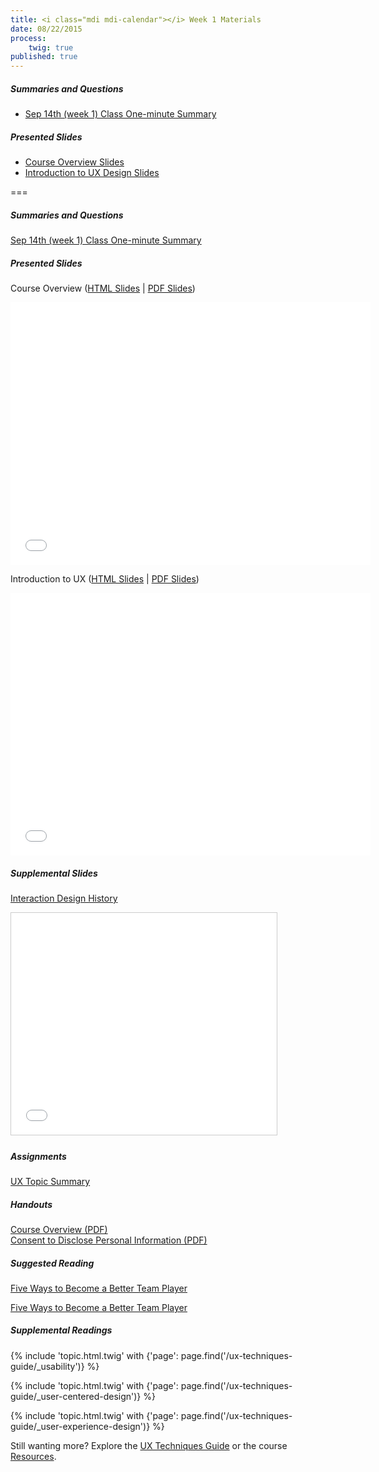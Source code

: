 ```yaml
---
title: <i class="mdi mdi-calendar"></i> Week 1 Materials
date: 08/22/2015
process:
    twig: true
published: true
---
```


##### Summaries and Questions
*   [Sep 14th (week 1) Class One-minute Summary](https://canvas.sfu.ca/courses/22099/discussion_topics/381880)

##### Presented Slides
*   [Course Overview Slides](http://slides.com/paulhibbitts/cmpt-363-153-slides-in-progress/)  
*   [Introduction to UX Design Slides](http://slides.com/paulhibbitts/cmpt-363-153-slides-in-progress/)

===

<style>iframe.embedly-card{float:left;}</style>
##### Summaries and Questions  
[Sep 14th (week 1) Class One-minute Summary](https://canvas.sfu.ca/courses/22099/discussion_topics/381880)  

##### Presented Slides  
Course Overview ([HTML Slides](http://slides.com/paulhibbitts/cmpt-363-153-slides-in-progress/) | [PDF Slides](http://1drv.ms/1TNqz4z))  

<div class="row">
  <div class="col s10">
  <div class="video-container"><iframe src="//slides.com/paulhibbitts/cmpt-363-153-slides-in-progress/embed" width="576" height="420" scrolling="no" frameborder="0" webkitallowfullscreen mozallowfullscreen allowfullscreen></iframe></div>
  </div>
</div>

Introduction to UX ([HTML Slides](http://slides.com/paulhibbitts/cmpt-363-153-slides-in-progress) | [PDF Slides](http://1drv.ms/1TNqz4z))  

<div class="row">
  <div class="col s10">
  <div class="video-container"><iframe src="//slides.com/paulhibbitts/cmpt-363-153-slides-in-progress/embed" width="576" height="420" scrolling="no" frameborder="0" webkitallowfullscreen mozallowfullscreen allowfullscreen></iframe></div>
  </div>
</div>

##### Supplemental Slides  
[Interaction Design History](http://www.slideshare.net/mrettig/interaction-design-history)  
<div class="row">
  <div class="col s10">
  <div class="video-container"><iframe src="//www.slideshare.net/slideshow/embed_code/key/aTtcFNn7i55UVK" width="425" height="355" frameborder="0" marginwidth="0" marginheight="0" scrolling="no" style="border:1px solid #CCC; border-width:1px; margin-bottom:5px; max-width: 100%;" allowfullscreen> </iframe></div>
  </div>
</div>

##### Assignments
[UX Topic Summary](https://canvas.sfu.ca/courses/22099/assignments/112757)  

##### Handouts
[Course Overview (PDF)](http://1drv.ms/1hAjhVT)   
[Consent to Disclose Personal Information (PDF)](http://1drv.ms/1hAj9Wz)   

##### Suggested Reading  
[Five Ways to Become a Better Team Player](http://www.smashingmagazine.com/2013/09/23/5-step-process-conducting-user-research/)  
<div class="row">
  <div class="col s10">
    <a class="embedly-card" href="http://www.forbes.com/sites/dorieclark/2012/03/28/five-ways-to-become-a-better-team-player/">Five Ways to Become a Better Team Player</a>
<script async src="//cdn.embedly.com/widgets/platform.js" charset="UTF-8"></script>
  </div>
</div>  

##### Supplemental Readings
{% include 'topic.html.twig' with {'page': page.find('/ux-techniques-guide/_usability')} %}

{% include 'topic.html.twig' with {'page': page.find('/ux-techniques-guide/_user-centered-design')} %}

{% include 'topic.html.twig' with {'page': page.find('/ux-techniques-guide/_user-experience-design')} %}

Still wanting more? Explore the [UX Techniques Guide](../../ux-techniques-guide) or the course [Resources](../../resources).
